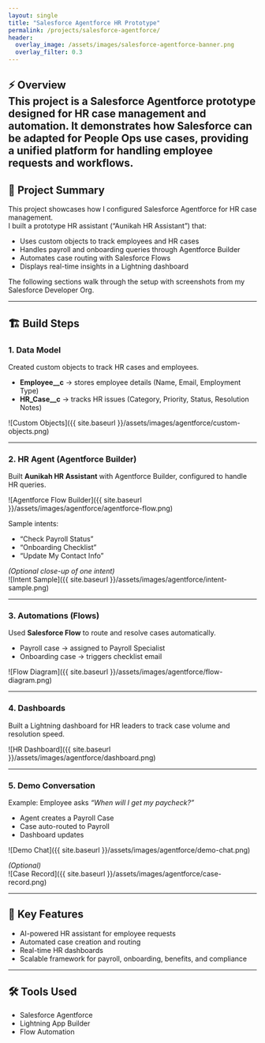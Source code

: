 ```yaml
---
layout: single
title: "Salesforce Agentforce HR Prototype"
permalink: /projects/salesforce-agentforce/
header:
  overlay_image: /assets/images/salesforce-agentforce-banner.png
  overlay_filter: 0.3
---
```


⚡ Overview  
This project is a Salesforce Agentforce prototype designed for HR case management and automation. It demonstrates how Salesforce can be adapted for People Ops use cases, providing a unified platform for handling employee requests and workflows. 
---

## 🚀 Project Summary

This project showcases how I configured Salesforce Agentforce for HR case management.  
I built a prototype HR assistant (“Aunikah HR Assistant”) that:  
- Uses custom objects to track employees and HR cases  
- Handles payroll and onboarding queries through Agentforce Builder  
- Automates case routing with Salesforce Flows  
- Displays real-time insights in a Lightning dashboard  

The following sections walk through the setup with screenshots from my Salesforce Developer Org.


---

## 🏗️ Build Steps

### 1. Data Model
Created custom objects to track HR cases and employees.  
- **Employee__c** → stores employee details (Name, Email, Employment Type)  
- **HR_Case__c** → tracks HR issues (Category, Priority, Status, Resolution Notes)  

![Custom Objects]({{ site.baseurl }}/assets/images/agentforce/custom-objects.png)  

---

### 2. HR Agent (Agentforce Builder)
Built **Aunikah HR Assistant** with Agentforce Builder, configured to handle HR queries.  

![Agentforce Flow Builder]({{ site.baseurl }}/assets/images/agentforce/agentforce-flow.png)  

Sample intents:  
- “Check Payroll Status”  
- “Onboarding Checklist”  
- “Update My Contact Info”  

*(Optional close-up of one intent)*  
![Intent Sample]({{ site.baseurl }}/assets/images/agentforce/intent-sample.png)  

---

### 3. Automations (Flows)
Used **Salesforce Flow** to route and resolve cases automatically.  
- Payroll case → assigned to Payroll Specialist  
- Onboarding case → triggers checklist email  

![Flow Diagram]({{ site.baseurl }}/assets/images/agentforce/flow-diagram.png)  

---

### 4. Dashboards
Built a Lightning dashboard for HR leaders to track case volume and resolution speed.  

![HR Dashboard]({{ site.baseurl }}/assets/images/agentforce/dashboard.png)  

---

### 5. Demo Conversation
Example: Employee asks *“When will I get my paycheck?”*  
- Agent creates a Payroll Case  
- Case auto-routed to Payroll  
- Dashboard updates  

![Demo Chat]({{ site.baseurl }}/assets/images/agentforce/demo-chat.png)  

*(Optional)*  
![Case Record]({{ site.baseurl }}/assets/images/agentforce/case-record.png)  

---

## 🔑 Key Features
- AI-powered HR assistant for employee requests  
- Automated case creation and routing  
- Real-time HR dashboards  
- Scalable framework for payroll, onboarding, benefits, and compliance  

---

## 🛠 Tools Used
- Salesforce Agentforce  
- Lightning App Builder  
- Flow Automation  
